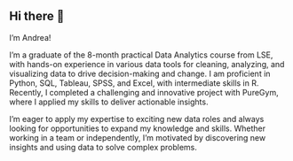 ## Hi there 👋
I’m Andrea!

I’m a graduate of the 8-month practical Data Analytics course from LSE, with hands-on experience in various data tools for cleaning, analyzing, and visualizing data to drive decision-making and change.
I am proficient in Python, SQL, Tableau, SPSS, and Excel, with intermediate skills in R. Recently, I completed a challenging and innovative project with PureGym, where I applied my skills to deliver actionable insights.

I’m eager to apply my expertise to exciting new data roles and always looking for opportunities to expand my knowledge and skills. Whether working in a team or independently, I’m motivated by discovering new insights and using data to solve complex problems.


<!--
**andrear1494/andrear1494** is a ✨ _special_ ✨ repository because its `README.md` (this file) appears on your GitHub profile.

Here are some ideas to get you started:

- 🔭 I’m currently working on ...
- 🌱 I’m currently learning ...
- 👯 I’m looking to collaborate on ...
- 🤔 I’m looking for help with ...
- 💬 Ask me about ...
- 📫 How to reach me: ...
- 😄 Pronouns: ...
- ⚡ Fun fact: ...
-->
